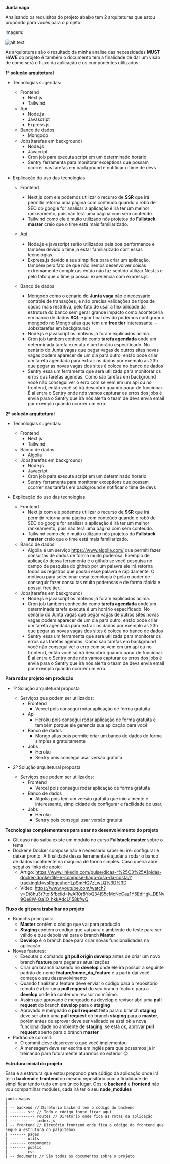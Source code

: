 
**Junta vaga**

Analisando os requisitos do projeto abaixo tem 2 arquiteturas que estou propondo para vocês para o projeto.

Imagem:

![alt text](SolutionArchitectureProposed.png "Architecture proposed")

As arquiteturas são o resultado da minha analise das necessidades **MUST HAVE** do projeto é também o documento tem a finalidade de dar um visão de como será o fluxo da aplicação e os componentes utilizados.


**1º solução arquitetural**

- Tecnologias sugeridas:
	- Frontend
		- Next.js
		- Tailwind
	- Api
		- Node.js
		- Javascript
		- Express.js
	- Banco de dados
		- Mongodb
    - Jobs(tarefas em background)
	    - Node.js
	    - Javacript
	    - Cron job para executa script em um determinado horário
	    - Sentry ferramenta para monitorar exceptions que possam ocorrer nas tarefas em background e notificar o time de devs
	
-    Explicação do uso das tecnologias
	 - Frontend
		 - Next.js com ele podemos utilizar o recurso de **SSR**  que irá permitir retorna uma página com conteúdo quando o robô de SEO do google for analisar a aplicação é irá ter um melhor rankeamento, pois não terá uma página com sem conteúdo.
		 - Tailwind como ele é muito utilizado nós projetos do **Fullstack master** creio que o time está mais familiarizado.

	 - Api
		 - Node.js e javascript serão utilizados pela boa performance e também devido o time já estar familiarizado com essas tecnologias
		 - Express.js devido a sua simplifica para criar um aplicação, também pelo fato de que não iremos desenvolver coisas extremamente complexas então não faz sentido utilizar Nest.js e pelo fato que o time já possui experiência com express.js.
     - Banco de dados
	    - Mongodb como o cenário do **Junta vaga** não é necessário controle de transações, e não precisa validações de tipos de dados mais restritiva, pelo fato de usar a flexibilidade da estrutura do banco sem gerar grande impacto como aconteceria em banco de dados **SQL**  e por final devido podemos configurar o mongodb no Mongo atlas que tem um **free tier** interessante.
	- Jobs(tarefas em background)
		- Node.js e javascript os motivos já foram explicados acima.
		- Cron job também conhecido como **tarefa agendada** onde um determinada tarefa executa é um horário especificado. No cenário do Junta vagas que pegar vagas de outros sites novas vagas podem aparecer de um dia para outro, então pode criar um tarefa agendada para extrair os dados por exemplo as 23h que pegar as novas vagas dos sites é coloca no banco de dados
		- Sentry essa um ferramenta que será utilizada para monitorar os erros das tarefas agendas. Como são tarefas em background você não consegui ver o erro com se vem em um api ou no frontend, então você só irá descobrir quando parar de funcionar. É ai entra o Sentry onde nós vamos capturar os erros dos jobs é envia para o Sentry que irá nós alerta o team de devs envia email por exemplo quando ocorrer um erro. 
	
	
	
**2º solução arquitetural**

- Tecnologias sugeridas:
	- Frontend
		- Next.js
		- Tailwind
	- Banco de dados
		- Algolia
    - Jobs(tarefas em background)
	    - Node.js
	    - Javacript
	    - Cron job para executa script em um determinado horário
	    - Sentry ferramenta para monitorar exceptions que possam ocorrer nas tarefas em background e notificar o time de devs
	
-    Explicação do uso das tecnologias
	 - Frontend
		 - Next.js com ele podemos utilizar o recurso de **SSR**  que irá permitir retorna uma página com conteúdo quando o robô de SEO do google for analisar a aplicação é irá ter um melhor rankeamento, pois não terá uma página com sem conteúdo.
		 - Tailwind como ele é muito utilizado nós projetos do **Fullstack master** creio que o time está mais familiarizado.
     - Banco de dados
	    - Algolia é um serviço https://www.algolia.com/ que permiti fazer consultas de dados de forma muito poderosa. Exemplo de aplicação dessa ferramenta é o github se você pesquisa no campo de pesquisa do github por um palavra ele irá retorna todos os registros que possui esse palavra e rápidamente. O motivou para selecionar essa tecnologia é pela o poder de conseguir fazer consultas muito poderosas e de forma rápida e possui free tier.
	 - Jobs(tarefas em background)
		- Node.js e javascript os motivos já foram explicados acima.
		- Cron job também conhecido como **tarefa agendada** onde um determinada tarefa executa é um horário especificado. No cenário do Junta vagas que pegar vagas de outros sites novas vagas podem aparecer de um dia para outro, então pode criar um tarefa agendada para extrair os dados por exemplo as 23h que pegar as novas vagas dos sites é coloca no banco de dados
		- Sentry essa um ferramenta que será utilizada para monitorar os erros das tarefas agendas. Como são tarefas em background você não consegui ver o erro com se vem em um api ou no frontend, então você só irá descobrir quando parar de funcionar. É ai entra o Sentry onde nós vamos capturar os erros dos jobs é envia para o Sentry que irá nós alerta o team de devs envia email por exemplo quando ocorrer um erro. 



**Para rodar projeto em produção**

- 1º Solução arquitetural proposta
	- Serviços que podem ser utilizados:
		- Frontend
			- Vercel pois consegui rodar aplicação de forma gratuita
		- Api
			- Heroku pois consegui rodar aplicação de forma gratuita e também porque ele gerencia sua aplicação para você
		- Banco de dados
			- Mongo atlas pois permite criar um banco de dados de forma simples e gratuitamente
		- Jobs
			- Heroku 
			-  Sentry pois consegui usar versão gratuita
			  
- 2º Solução arquitetural proposta
	 - Serviços que podem ser utilizados:
		- Frontend
			- Vercel pois consegui rodar aplicação de forma gratuita
		- Banco de dados
			- Algolia pois tem um versão gratuita que inicialmente é interessante, simplicidade de configurar e facilidade de usar.
		- Jobs
			- Heroku 
			-  Sentry pois consegui usar versão gratuita



**Tecnologias complementares para usar no desenvolvimento do projeto**
 - Git caso não saiba existe um modulo no curso **Fullstack master** sobre o tema
 - Docker e Docker compose não é necessário saber eu irei configurar é deixar pronto. A finalidade dessa ferramenta é ajudar a rodar o banco de dados localmente na máquina de forma simples. Caso queira abre segui os links de apoio:
	 - Artigo: https://www.linkedin.com/pulse/dicas-r%25C3%25A1pidas-docker-dockerfile-e-compose-tiago-rosa-da-costa/?trackingId=vsRgqeuheHLpSmHQ7zLwLQ%3D%3D
	 - Vídeo: https://www.youtube.com/watch?v=Dt8hu3r7toI&fbclid=IwAR0r8YoQ34jS5cMcNcCaz1Y5EdHgk_DENv9Qe8W-Qa1O_hkkAdcU158kfwQ


**Fluxo de git para trabalhar no projeto**
- Branchs principais:
	- **Master** contém o código que vai para produção
	- **Staging** contém o código que vai para o ambiente de teste para ser válido e que depois vai para o branch **Master**
	- **Develop** é o branch base para criar novas funcionalidades na aplicação.
- Novas features:
   - Executar o comando **git pull origin develop** antes de criar um novo branch **feature** para pegar  as atualizações
	- Criar um branch baseado no **develop** onde ele irá possuir a seguinte padrão de nome **feature/nome_da_feature** é a partir dai você começa o seu desenvolvimento
	- Quando finalizar a feature deve enviar o código para o repositório remoto é abrir uma **pull request** do seu branch feature para a **develop** onde irá conter um revisor no mínimo. 
	- Assim que aprovado é mergeado na develop o revisor abri uma **pull request** do branch **develop** para o **staging**
	- Aprovado e mergeado o **pull request** feito para o branch **staging** deve ser abrir uma **pull request** do branch **staging** para o **master**, porém antes de aprovar deve ser validado se está ok a nova funcionalidade no ambiente de **staging**, se está ok, aprovar **pull request** aberto para o branch **master**
- Padrão de commit:
	- O commit deve descrever o que você implementou
	- A mensagem deve ser escrita em inglês para que possamos já ir treinando para futuramente atuarmos no exterior 😊


**Estrutura inicial do projeto**

Essa é a estrutura que estou propondo para código da aplicação onde irá ter o **backend** e **frontend** no mesmo repositório com a finalidade de simplificar tendo tudo em um único lugar. Obs: o **backend** e **frontend** não vou compartilhar modules, cada irá ter o seu **node_modules**
```
junta-vagas
|
| -- backend // Diretório backend tem o código do backend
| ------- src // Todo o código fonte ficar aqui
| ----------- routes // Diretório onde fica as rotas da aplicação
| ----------- index.js	
| -- frontend // Diretório frontend onde fica o código do frontend que segue a estrutura do palpitebox
| ------- pages
| ------- utils
| ------- components
| ------- public
| ------- css
| -- documents // São todos os documentos sobre o projeto
```

